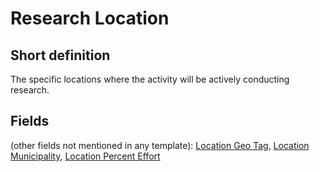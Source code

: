 # Research Location
## Short definition
The specific locations where the activity will be actively conducting research.
## Fields
(other fields not mentioned in any template):
[Location Geo Tag](../Object-Fields/Research%20Location/Location%20Geo%20Tag.md),
[Location Municipality](../Object-Fields/Research%20Location/Location%20Municipality.md),
[Location Percent Effort](../Object-Fields/Research%20Location/Location%20Percent%20Effort.md)
